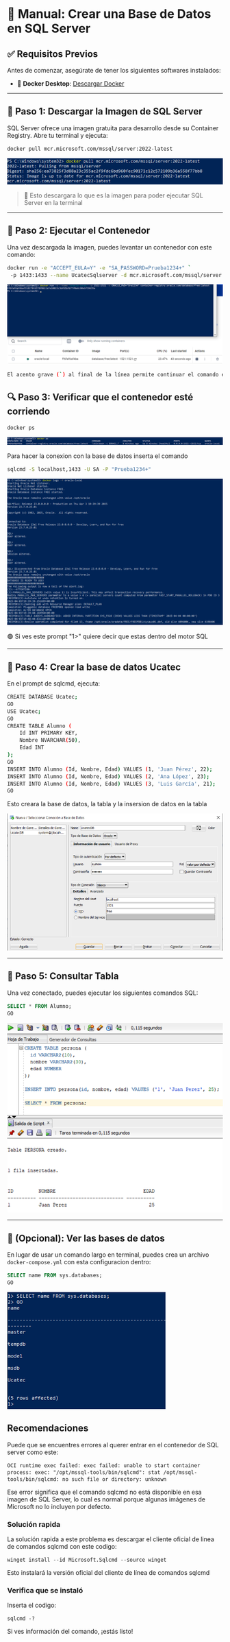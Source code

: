 
# 📘 Manual: Crear una Base de Datos en SQL Server

## ✅ Requisitos Previos

Antes de comenzar, asegúrate de tener los siguientes softwares instalados:

- 🔧 **Docker Desktop**: [Descargar Docker](https://www.docker.com/products/docker-desktop)

---

## 🐳 Paso 1: Descargar la Imagen de SQL Server

SQL Server ofrece una imagen gratuita para desarrollo desde su Container Registry. Abre tu terminal y ejecuta:

```bash
docker pull mcr.microsoft.com/mssql/server:2022-latest
```
![Terminal descarga de imagen de docker](imagenes/img1.png)

> 🔐 Esto descargara lo que es la imagen para poder ejecutar SQL Server en la terminal

---

## 🚀 Paso 2: Ejecutar el Contenedor

Una vez descargada la imagen, puedes levantar un contenedor con este comando:

```bash
docker run -e "ACCEPT_EULA=Y" -e "SA_PASSWORD=Prueba1234+" `
 -p 1433:1433 --name UcatecSqlserver -d mcr.microsoft.com/mssql/server:2022-latest
```
![Terminal ejecucion contenedor](imagenes/img2.png)
```bash
El acento grave (`) al final de la línea permite continuar el comando en otra línea en PowerShell. Si prefieres, puedes poner todo en una sola línea sin el acento.
```


## 🔍 Paso 3: Verificar que el contenedor esté corriendo

```bash
docker ps
```
![Deberias ver una salida parecida a esta](imagenes/img3.png)

Para hacer la conexion con la base de datos inserta el comando

```bash
sqlcmd -S localhost,1433 -U SA -P "Prueba1234+"
```
![Deberias ver una salida parecida a esta](imagenes/img4.png)

🟢 Si ves este prompt "1>" quiere decir que estas dentro del motor SQL

---

## 🧩 Paso 4: Crear la base de datos Ucatec

En el prompt de sqlcmd, ejecuta:
```bash
CREATE DATABASE Ucatec;
GO
USE Ucatec;
GO
CREATE TABLE Alumno (
    Id INT PRIMARY KEY,
    Nombre NVARCHAR(50),
    Edad INT
);
GO
INSERT INTO Alumno (Id, Nombre, Edad) VALUES (1, 'Juan Pérez', 22);
INSERT INTO Alumno (Id, Nombre, Edad) VALUES (2, 'Ana López', 23);
INSERT INTO Alumno (Id, Nombre, Edad) VALUES (3, 'Luis García', 21);
GO
```
Esto creara la base de datos, la tabla y la insersion de datos en la tabla


![Datos Base de datos](imagenes/img5.png)

---

## 🧾 Paso 5: Consultar Tabla

Una vez conectado, puedes ejecutar los siguientes comandos SQL:

```sql
SELECT * FROM Alumno;
GO
```

![Creacion de tabla](imagenes/img6.png)

---

## 📄 (Opcional): Ver las bases de datos

En lugar de usar un comando largo en terminal, puedes crea un archivo `docker-compose.yml` con esta configuracion dentro:

```sql
SELECT name FROM sys.databases;
GO
```
![Ver bases de datos](imagenes/img7.png)

## Recomendaciones
Puede que se encuentres errores al querer entrar en el contenedor de SQL server como este:
```
OCI runtime exec failed: exec failed: unable to start container process: exec: "/opt/mssql-tools/bin/sqlcmd": stat /opt/mssql-tools/bin/sqlcmd: no such file or directory: unknown
```
Ese error significa que el comando sqlcmd no está disponible en esa imagen de SQL Server, lo cual es normal porque algunas imágenes de Microsoft no lo incluyen por defecto.
### Solución rapida
La solución rapida a este problema es descargar el cliente oficial de linea de comandos sqlcmd con este codigo:
```
winget install --id Microsoft.Sqlcmd --source winget
```
Esto instalará la versión oficial del cliente de línea de comandos sqlcmd

### Verifica que se instaló
Inserta el codigo:
```
sqlcmd -?
```
Si ves información del comando, ¡estás listo!